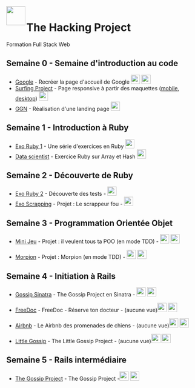 <img src="https://www.thehackingproject.org/packs/packs/static_pages/assets/images/logo_purple-f414e465314f294449ed1a4cc81c2d74.png" height="50px" align="left" />

# The Hacking Project

Formation Full Stack Web

## Semaine 0 - Semaine d'introduction au code

- [Google](http://bashalir.github.io/thehackingproject/google/) - Recréer la page d'accueil de Google <img height="24px" width="24px" src="https://img.icons8.com/color/48/000000/html-5.png"/> <img eight="24px" width="24px" src="https://img.icons8.com/color/48/000000/css3.png"/>
- [Surfing Project](https://bashalir.github.io/thehackingproject/surfing-project/) - Page responsive à partir des maquettes ([mobile](https://i.imgur.com/GjTtsBA.jpg/), [desktop](https://i.imgur.com/zZzjc3t.jpg)) <img height="24px" width="24px" src="https://img.icons8.com/color/48/000000/bootstrap.png"/>
- [GGN](https://bashalir.github.io/thehackingproject/ggn/) - Réalisation d'une landing page <img height="24px" width="24px" src="https://img.icons8.com/color/48/000000/sass-avatar.png"/>

## Semaine 1 - Introduction à Ruby

- [Exo Ruby 1](https://github.com/Bashalir/thehackingproject/tree/master/exo-ruby-1) - Une série d'exercices en Ruby <img height="24px" width="24px" src="https://img.icons8.com/color/48/000000/ruby-programming-language.png"/>
- [Data scientist](https://github.com/Bashalir/thehackingproject/tree/master/data_scientist) - Exercice Ruby sur Array et Hash <img height="24px" width="24px" src="https://img.icons8.com/color/48/000000/ruby-programming-language.png"/>

## Semaine 2 - Découverte de Ruby

- [Exo Ruby 2](https://github.com/Bashalir/tests-ruby) - Découverte des tests - <img height="24px" width="24px" src="https://img.icons8.com/color/48/000000/ruby-programming-language.png"/>
- [Exo Scrapping](https://github.com/Bashalir/crazy_scrapper) - Projet : Le scrappeur fou - <img height="24px" width="24px" src="https://img.icons8.com/color/48/000000/ruby-programming-language.png"/>

## Semaine 3 - Programmation Orientée Objet

- [Mini Jeu](https://github.com/Bashalir/thehackingproject/tree/master/mini_jeu_POO) - Projet : il veulent tous ta POO (en mode TDD) - <img height="24px" width="24px" src="https://img.icons8.com/color/48/000000/ruby-programming-language.png"/> <img height="24px" width="24px" src="https://rspec.info/images/logo.png"/>

- [Morpion](https://github.com/Bashalir/morpion) - Projet : Morpion (en mode TDD) - <img height="24px" width="24px" src="https://img.icons8.com/color/48/000000/ruby-programming-language.png"/> <img height="24px" width="24px" src="https://rspec.info/images/logo.png"/>

## Semaine 4 - Initiation à Rails

- [Gossip Sinatra](https://github.com/Bashalir/gossip) - The Gossip Project en Sinatra - <img height="24px" width="24px" src="https://img.icons8.com/color/48/000000/ruby-programming-language.png"/> <img height="24px" width="24px" src="https://upload.wikimedia.org/wikipedia/fr/d/d4/Sinatra_logo.png"/>

- [FreeDoc](https://github.com/Bashalir/freedoc) - FreeDoc - Réserve ton docteur - (aucune vue)<img height="24px" width="24px" src="https://img.icons8.com/color/48/000000/ruby-programming-language.png"/> <img height="24px" width="24px" src="https://cdn3.iconfinder.com/data/icons/popular-services-brands-vol-2/512/ruby-on-rails-512.png"/>

- [Airbnb](https://github.com/Bashalir/airbnb) - Le Airbnb des promenades de chiens - (aucune vue)<img height="24px" width="24px" src="https://img.icons8.com/color/48/000000/ruby-programming-language.png"/> <img height="24px" width="24px" src="https://cdn3.iconfinder.com/data/icons/popular-services-brands-vol-2/512/ruby-on-rails-512.png"/>

- [Little Gossip](https://github.com/Bashalir/gossip_on_rails) - The Little Gossip Project - (aucune vue)<img height="24px" width="24px" src="https://img.icons8.com/color/48/000000/ruby-programming-language.png"/> <img height="24px" width="24px" src="https://cdn3.iconfinder.com/data/icons/popular-services-brands-vol-2/512/ruby-on-rails-512.png"/>

## Semaine 5 - Rails intermédiaire

- [The Gossip Project](https://github.com/Bashalir/the_gossip_project) - The Gossip Project -<img height="24px" width="24px" src="https://img.icons8.com/color/48/000000/ruby-programming-language.png"/> <img height="24px" width="24px" src="https://cdn3.iconfinder.com/data/icons/popular-services-brands-vol-2/512/ruby-on-rails-512.png"/>
